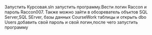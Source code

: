 Запустить Курсовая.sln запустить программу.Вести логин Raccon и пароль Raccon007.
Также можно зайти в обозреватель объктов SQL Server,SQL SErver, базы данных CourseWork таблицы и открыть dbo Users добавить свой пароль и свой логин,после чего запустить программу
